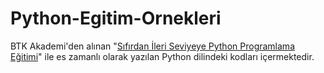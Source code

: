 # Python-Egitim-Ornekleri
BTK Akademi'den alınan "[Sıfırdan İleri Seviyeye Python Programlama Eğitimi](https://www.btkakademi.gov.tr/portal/course/sifirdan-ileri-seviye-python-programlama-5877)" 
ile es zamanlı olarak yazılan Python dilindeki kodları içermektedir.
